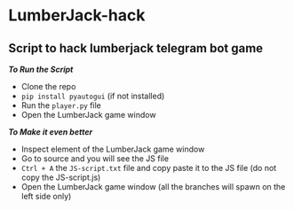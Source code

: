 # LumberJack-hack
## Script to hack lumberjack telegram bot game

**_To Run the Script_**
- Clone the repo 
- ```pip install pyautogui``` (if not installed)
- Run the ```player.py``` file
- Open the LumberJack game window

**_To Make it even better_**
- Inspect element of the LumberJack game window
- Go to source and you will see the JS file
- ```Ctrl + A``` the ```JS-script.txt``` file and copy paste it to the JS file (do not copy the JS-script.js)
- Open the LumberJack game window (all the branches will spawn on the left side only)
